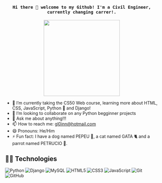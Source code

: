 <h4 align="center"><samp> Hi there 👋  welcome to my Github! I'm a Civil Engineer, currently changing carrer!. </samp></h4>

<p align="center">
  <img width="250" src="https://i.pinimg.com/originals/e4/26/70/e426702edf874b181aced1e2fa5c6cde.gif">
</p>


<!--<p align="center">
<a href= "https://dev.to/ari_hacks"><img src="https://img.icons8.com/windows/32/000000/dev.png"/></a>
<a href= "https://twitter.com/ari_hacks"><img src="https://img.icons8.com/material-outlined/32/000000/twitter.png"/></a>
<a href= "https://ko-fi.com/ari_hacks"><img src="https://img.icons8.com/pastel-glyph/32/000000/like--v1.png"/></a>
</p>
-->
- 🌱 I’m currently taking the CS50 Web course, learning more about HTML, CSS, JavaScript, Python 🐍 and Django!
- 👯 I’m looking to collaborate on any Python begginner projects
- 💬 Ask me about anything!!!
- 📫 How to reach me: gl0inn@hotmail.com
- 😄 Pronouns: He/Him
- ⚡ Fun fact: I have a dog named PEPEU 🌭, a cat named GATA 🐈 and a parrot named PETRUCIO 🦜.

## 🧙🏻 Technologies  

![Python](https://img.shields.io/badge/-Python-8fcfd1?style=plastic&logo=Python)
![Django](https://img.shields.io/badge/-Django-092E20?style=plastic&logo=Django)
![MySQL](https://img.shields.io/badge/-MySQL-black?style=flat-square&logo=mysql)
![HTML5](https://img.shields.io/badge/-HTML5-E34F26?style=plastic&logo=html5&logoColor=white)
![CSS3](https://img.shields.io/badge/-CSS3-1572B6?style=plastic&logo=css3)
![JavaScript](https://img.shields.io/badge/-JavaScript-black?style=plastic&logo=javascript)
![Git](https://img.shields.io/badge/-Git-black?style=plastic&logo=git)
![GitHub](https://img.shields.io/badge/-GitHub-181717?style=plastic&logo=github)

